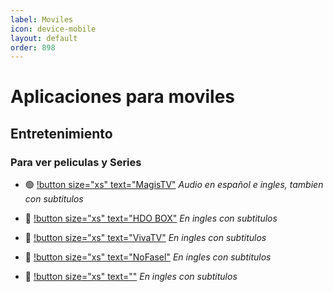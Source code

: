 ```yaml
---
label: Moviles
icon: device-mobile
layout: default
order: 898
---
```


# Aplicaciones para moviles

## Entretenimiento

### Para ver peliculas y Series

- 🟢 [!button size="xs" text="MagisTV"](https://www.magistv.top/) 
   *Audio en español e ingles, tambien con subtitulos*

- 🔵 [!button size="xs" text="HDO BOX"](https://hdo.app/) 
   *En ingles con subtitulos*
   
- 🔵 [!button size="xs" text="VivaTV"](https://www.vivatv.io/)
   *En ingles con subtitulos*

- 🔵 [!button size="xs" text="NoFasel"](https://github.com/N0-0NE-Dev/NoFasel/releases) 
   *En ingles con subtitulos*

  
   
- 🔵 [!button size="xs" text=""]() 
   *En ingles con subtitulos*
   
